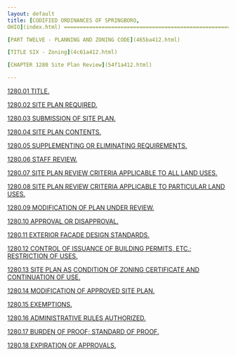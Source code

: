 ```yaml
---
layout: default 
title: [CODIFIED ORDINANCES OF SPRINGBORO,
OHIO](index.html) =====================================================

[PART TWELVE - PLANNING AND ZONING CODE](465ba412.html)

[TITLE SIX - Zoning](4c61a412.html)

[CHAPTER 1280 Site Plan Review](54f1a412.html)

---
```


[1280.01 TITLE.](550ca412.html)

[1280.02 SITE PLAN REQUIRED.](5510a412.html)

[1280.03 SUBMISSION OF SITE PLAN.](5515a412.html)

[1280.04 SITE PLAN CONTENTS.](5521a412.html)

[1280.05 SUPPLEMENTING OR ELIMINATING REQUIREMENTS.](553ba412.html)

[1280.06 STAFF REVIEW.](5545a412.html)

[1280.07 SITE PLAN REVIEW CRITERIA APPLICABLE TO ALL LAND
USES.](554ba412.html)

[1280.08 SITE PLAN REVIEW CRITERIA APPLICABLE TO PARTICULAR LAND
USES.](5559a412.html)

[1280.09 MODIFICATION OF PLAN UNDER REVIEW.](5596a412.html)

[1280.10 APPROVAL OR DISAPPROVAL.](559da412.html)

[1280.11 EXTERIOR FACADE DESIGN STANDARDS.](55a6a412.html)

[1280.12 CONTROL OF ISSUANCE OF BUILDING PERMITS, ETC.; RESTRICTION OF
USES.](55aaa412.html)

[1280.13 SITE PLAN AS CONDITION OF ZONING CERTIFICATE AND CONTINUATION
OF USE.](55aea412.html)

[1280.14 MODIFICATION OF APPROVED SITE PLAN.](55b2a412.html)

[1280.15 EXEMPTIONS.](55b6a412.html)

[1280.16 ADMINISTRATIVE RULES AUTHORIZED.](55c6a412.html)

[1280.17 BURDEN OF PROOF; STANDARD OF PROOF.](55caa412.html)

[1280.18 EXPIRATION OF APPROVALS.](55cea412.html)
